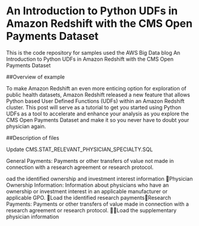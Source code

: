 # An Introduction to Python UDFs in Amazon Redshift with the CMS Open Payments Dataset
This is the code repository for samples  used the AWS Big Data blog An Introduction to Python UDFs in Amazon Redshift with the CMS Open Payments Dataset

##Overview of example

To make Amazon Redshift an even more enticing option for exploration of public health datasets, Amazon Redshift released a new feature that allows Python based User Defined Functions (UDFs) within an Amazon Redshift cluster. This post will serve as a tutorial to get you started using Python UDFs as a tool to accelerate and enhance your analysis as you explore the CMS Open Payments Dataset and make it so you never have to doubt your physician again.

##Description of files

Update CMS.STAT_RELEVANT_PHYSICIAN_SPECIALTY.SQL



General Payments: Payments or other transfers of value not made in connection with a research agreement or research protocol. 

oad the identified ownership and investment interest information Physician Ownership Information: Information about physicians who have an ownership or investment interest in an applicable manufacturer or applicable GPO. Load the identified research paymentsResearch Payments: Payments or other transfers of value made in connection with a research agreement or research protocol. Load the supplementary physician information





